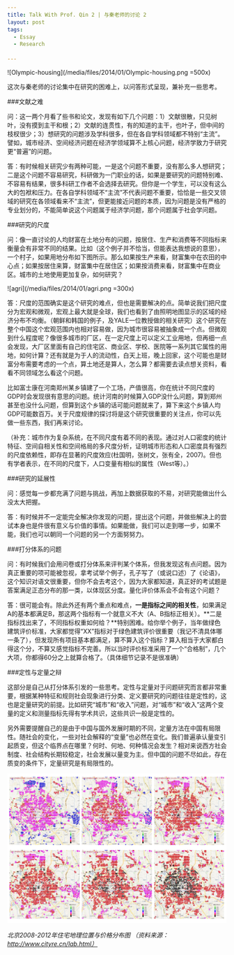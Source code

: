 ```yaml
---
title: Talk With Prof. Qin 2 | 与秦老师的讨论 2
layout: post
tags:
  - Essay
  - Research
  
---
```


![Olympic-housing](/media/files/2014/01/Olympic-housing.png =500x)

这次与秦老师的讨论集中在研究的困难上，以问答形式呈现，兼补充一些思考。

###文献之难

问：这一两个月看了些书和论文，发现有如下几个问题：1）文献很散，只见树叶，没有摸到主干和根；2）文献的连贯性，有的知道的主干，也叶子，但中间的枝杈很少；3）想研究的问题涉及学科很多，但在各自学科领域都不特别“主流”。譬如，城市经济、空间经济问题在经济学领域算不上核心问题，经济学致力于研究更“普遍”的问题。

答：有时候相关研究少有两种可能，一是这个问题不重要，没有那么多人想研究；二是这个问题不容易研究，科研做为一门职业的话，如果是要研究的问题特别难、不容易有结果，很多科研工作者不会选择去研究。但你是一个学生，可以没有这么大的包袱和压力。在各自学科领域不“主流”不代表问题不重要，恰恰是一些交叉领域的研究在各领域看来不“主流”，但更能接近问题的本质，因为问题是没有严格的专业划分的，不能简单说这个问题属于经济学问题，那个问题属于社会学问题。

###研究的尺度

问：像一直讨论的人均财富在土地分布的问题，按居住、生产和消费等不同指标来衡量会有非常不同的结果。比如（这个例子并不恰当，但能表达我想说的意思），一个村子，如果用地分布如下图所示。那么如果按生产来看，财富集中在农田的中心点；如果按居住来算，财富集中在居住区；如果按消费来看，财富集中在商业区。城市的土地使用更加复杂，如何研究？

![agri](/media/files/2014/01/agri.png =300x)

答：尺度的范围确实是这个研究的难点，但也是需要解决的点。简单说我们把尺度分为宏观和微观，宏观上最大就是全球，我们也看到了由照明地图显示的区域的经济分布不均衡。（朝鲜和韩国的例子，及YALE一位教授做的相关研究）这个研究在整个中国这个宏观范围内也相对容易做，因为城市很容易被抽象成一个点。但微观到什么程度呢？像很多城市的厂区，在一定尺度上可以定义工业用地，但再细一点会发现，大厂区里面有自己的住宅区、商业区、学校、医院等一系列其它属性的用地，如何计算？还有就是为于人的流动性，白天上班，晚上回家，这个可能也是财富分布需要考虑的一个点，算土地还是算人，怎么算？都需要去读点想关资料，看看不同领域怎么看这个问题。

比如富士康在河南郑州某乡镇建了一个工场，产值很高，你在统计不同尺度的GDP时会发现很有意思的问题。统计河南的时候算入GDP没什么问题，算到郑州甚至也没什么问题，但算到这个乡镇的话可能问题就来了，算下来这个乡镇人均GDP可能数百万。关于尺度规律的探讨将是这个研究很重要的关注点，你可以先做一些东西，我们再来讨论。

（补充：城市作为复杂系统，在不同尺度有着不同的表现。通过对人口密度的统计特征、空间自相关性和空间格局的多尺度分析，证明城市形态和人口密度具有强烈的尺度依赖性，即存在显著的尺度效应(杜国明，张树文，张有全，2007)。但也有学者表示，在不同的尺度下，人口变量有相似的属性（West等）。）

###研究的延展性

问：感觉每一步都充满了问题与挑战，再加上数据获取的不易，对研究能做出什么没太大把握。

答：有时候并不一定能完全解决你发现的问题，提出这个问题，并做些解决上的尝试本身也是件很有意义与价值的事情。如果能做，我们可以走到哪一步，如果不能，我们也可以朝同一个问题的另一个方面努努力。

###打分体系的问题

问：有时候我们会用问卷或打分体系来评判某个体系，但我发现这有点问题。因为真正重要的项可能被忽视，拿考试举个例子，孔子写了（或说口述）了《论语》，这个知识对语文很重要，但你不会去考这个，因为大家都知道，真正好的考试题是答案满足正态分布的那一类，以体现区分度。量化评价体系会不会有这个问题？

答：很可能会有。除此外还有两个重点和难点，**一是指标之间的相关性**，如果满足A的基本都满足B，那这两个指标有一个就意义不大（A、B指标正相关）。**二是指标找出来了，不同指标权重如何给？**特别困难。给你举个例子，当年做绿色建筑评价标准，大家都觉得“XX”指标对于绿色建筑评价很重要（我记不清具体哪一条了），但发现所有项目基本都满足，算不算入这个指标？算入相当于大家都白得这个分，不算又感觉指标不完善。所以当时评价标准采用了一个“合格制”，几个大项，你都得60分之上就算合格了。（具体细节记录不是很准确）

###定性与定量之辩

这部分是自己从打分体系引发的一些思考。定性与定量对于问题研究而言都非常重要，根据某种特征和规则社会现象进行分类、定义要研究的问题往往是定性的，这也是定量研究的前提。比如研究“城市”和“收入”问题，对“城市”和“收入”这两个变量的定义和测量指标先得有学术共识，这些共识一般是定性的。

另外需要提醒自己的是由于中国与国外发展时期的不同，定量方法在中国有局限性。随社会的变化，一些对社会解释的“变量”也必然在变化。我们普遍承认量变引起质变，但这个临界点在哪里？何时、何地、何种情况会发生？相对来说西方社会制度、社会结构长期较稳定，社会发展以量变为主。但中国的问题不尽如此，存在质变的条件下，定量研究是有局限性的。

![2008-13_BJhouse](/media/files/2014/01/2008-13_BJhouse.png)

*北京2008-2012年住宅地理位置与价格分布图 （资料来源：http://www.cityre.cn/lab.html）*

